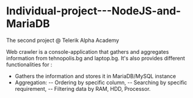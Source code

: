 # Individual-project---NodeJS-and-MariaDB
The second project @ Telerik Alpha Academy

Web crawler is a console-application that gathers and aggregates information from tehnopolis.bg and laptop.bg. It's also provides different
functionalities for :

- Gathers the information and stores it in MariaDB/MySQL instance
- Aggregation:
	-- Ordering by specific column, 
	-- Searching  by specific requirement,
	-- Filtering data by RAM, HDD, Processor.
